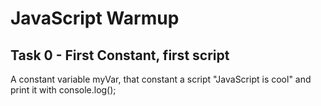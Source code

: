 # JavaScript Warmup

## Task 0 - First Constant, first script
A constant variable myVar, that constant a script "JavaScript is cool" and print it with console.log();

